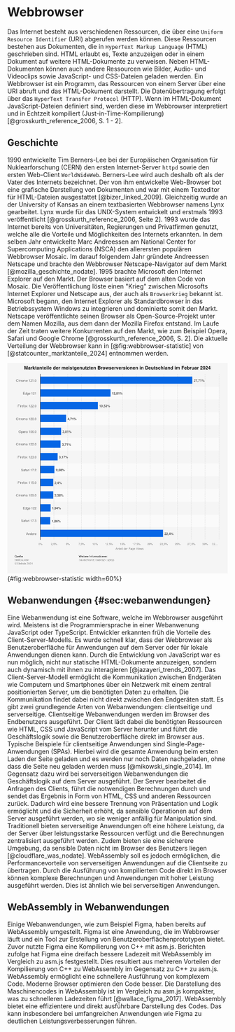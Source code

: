 # Webbrowser
Das Internet besteht aus verschiedenen Ressourcen, die über eine `Uniform Resource Identifier` (URI) abgerufen werden können. Diese Ressourcen bestehen aus Dokumenten, die in `HyperText Markup Language` (HTML) geschrieben sind. HTML erlaubt es, Texte anzuzeigen oder in einem Dokument auf weitere HTML-Dokumente zu verweisen. Neben HTML-Dokumenten können auch andere Ressourcen wie Bilder, Audio- und Videoclips sowie JavaScript- und CSS-Dateien geladen werden. Ein Webbrowser ist ein Programm, das Ressourcen von einem Server über eine URI abruft und das HTML-Dokument darstellt. Die Datenübertragung erfolgt über das `HyperText Transfer Protocol` (HTTP). Wenn im HTML-Dokument JavaScript-Dateien definiert sind, werden diese im Webbrowser interpretiert und in Echtzeit kompiliert (Just-in-Time-Kompilierung) [@grosskurth_reference_2006, S. 1 - 2].

## Geschichte
1990 entwickelte Tim Berners-Lee bei der Europäischen Organisation für Nuklearforschung (CERN) den ersten Internet-Server `httpd` sowie den ersten Web-Client `WorldWideWeb`. Berners-Lee wird auch deshalb oft als der Vater des Internets bezeichnet. Der von ihm entwickelte Web-Browser bot eine grafische Darstellung von Dokumenten und war mit einem Texteditor für HTML-Dateien ausgestattet [@bizer_linked_2009]. Gleichzeitig wurde an der University of Kansas an einem textbasierten Webbrowser namens Lynx gearbeitet. Lynx wurde für das UNIX-System entwickelt und erstmals 1993 veröffentlicht [@grosskurth_reference_2006, Seite 2]. 1993 wurde das Internet bereits von Universitäten, Regierungen und Privatfirmen genutzt, welche alle die Vorteile und Möglichkeiten des Internets erkannten. In dem selben Jahr entwickelte Marc Andreessen am National Center for Supercomputing Applications (NSCA) den allerersten populären Webbrowser Mosaic. Im darauf folgendem Jahr gründete Andreessen Netscape und brachte den Webbrowser Netscape-Navigator auf dem Markt [@mozilla_geschichte_nodate]. 1995 brachte Microsoft den Internet Explorer auf den Markt. Der Browser basiert auf dem alten Code von Mosaic. Die Veröffentlichung löste einen "Krieg" zwischen Microsofts Internet Explorer und Netscape aus, der auch als `Browserkrieg` bekannt ist. Microsoft begann, den Internet Explorer als Standardbrowser in das Betriebssystem Windows zu integrieren und dominierte somit den Markt. Netscape veröffentlichte seinen Browser als Open-Source-Projekt unter dem Namen Mozilla, aus dem dann der Mozilla Firefox entstand. Im Laufe der Zeit traten weitere Konkurrenten auf den Markt, wie zum Beispiel Opera, Safari und Google Chrome [@grosskurth_reference_2006, S. 2]. Die aktuelle Verteilung der Webbrowser kann in [@fig:webbrowser-statistic] von [@statcounter_marktanteile_2024] entnommen werden.

![Marktanteile der meistgenutzten Browserversionen in Deutschland im Februar 2024](./img/webbrowser-statistic.png){#fig:webbrowser-statistic width=60%}

## Webanwendungen {#sec:webanwendungen}
Eine Webanwendung ist eine Software, welche im Webbrowser ausgeführt wird. Meistens ist die Programmiersprache in einer Webanwenung JavaScript oder TypeScript. Entwickler erkannten früh die Vorteile des Client-Server-Modells. Es wurde schnell klar, dass der Webbrowser als Benutzeroberfläche für Anwendungen auf dem Server oder für lokale Anwendungen dienen kann. Durch die Entwicklung von JavaScript war es nun möglich, nicht nur statische HTML-Dokumente anzuzeigen, sondern auch dynamisch mit ihnen zu interagieren [@jazayeri_trends_2007]. Das Client-Server-Modell ermöglicht die Kommunikation zwischen Endgeräten wie Computern und Smartphones über ein Netzwerk mit einem zentral positionierten Server, um die benötigten Daten zu erhalten. Die Kommunikation findet dabei nicht direkt zwischen den Endgeräten statt. Es gibt zwei grundlegende Arten von Webanwendungen: clientseitige und serverseitige. Clientseitige Webanwendungen werden im Browser des Endbenutzers ausgeführt. Der Client lädt dabei die benötigten Ressourcen wie HTML, CSS und JavaScript vom Server herunter und führt die Geschäftslogik sowie die Benutzeroberfläche direkt im Browser aus. Typische Beispiele für clientseitige Anwendungen sind Single-Page-Anwendungen (SPAs). Hierbei wird die gesamte Anwendung beim ersten Laden der Seite geladen und es werden nur noch Daten nachgeladen, ohne dass die Seite neu geladen werden muss [@mikowski_single_2014]. Im Gegensatz dazu wird bei serverseitigen Webanwendungen die Geschäftslogik auf dem Server ausgeführt. Der Server bearbeitet die Anfragen des Clients, führt die notwendigen Berechnungen durch und sendet das Ergebnis in Form von HTML, CSS und anderen Ressourcen zurück. Dadurch wird eine bessere Trennung von Präsentation und Logik ermöglicht und die Sicherheit erhöht, da sensible Operationen auf dem Server ausgeführt werden, wo sie weniger anfällig für Manipulation sind. Traditionell bieten serverseitige Anwendungen oft eine höhere Leistung, da der Server über leistungsstarke Ressourcen verfügt und die Berechnungen zentralisiert ausgeführt werden. Zudem bieten sie eine sicherere Umgebung, da sensible Daten nicht im Browser des Benutzers liegen [@cloudflare_was_nodate]. WebAssembly soll es jedoch ermöglichen, die Performancevorteile von serverseitigen Anwendungen auf die Clientseite zu übertragen. Durch die Ausführung von kompiliertem Code direkt im Browser können komplexe Berechnungen und Anwendungen mit hoher Leistung ausgeführt werden. Dies ist ähnlich wie bei serverseitigen Anwendungen. 

## WebAssembly in Webanwendungen
Einige Webanwendungen, wie zum Beispiel Figma, haben bereits auf WebAssembly umgestellt. Figma ist eine Anwendung, die im Webbrowser läuft und ein Tool zur Erstellung von Benutzeroberflächenprototypen bietet. Zuvor nutzte Figma eine Kompilierung von C++ mit asm.js. Berichten zufolge hat Figma eine dreifach bessere Ladezeit mit WebAssembly im Vergleich zu asm.js festgestellt. Dies resultiert aus mehreren Vorteilen der Kompilierung von C++ zu WebAssembly im Gegensatz zu C++ zu asm.js. WebAssembly ermöglicht eine schnellere Ausführung von komplexem Code. Moderne Browser optimieren den Code besser. Die Darstellung des Maschinencodes in WebAssembly ist im Vergleich zu asm.js kompakter, was zu schnelleren Ladezeiten führt [@wallace_figma_2017]. WebAssembly bietet eine effizientere und direkt ausführbare Darstellung des Codes. Das kann insbesondere bei umfangreichen Anwendungen wie Figma zu deutlichen Leistungsverbesserungen führen.

